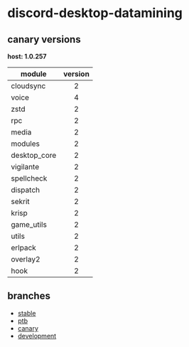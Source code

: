 # discord-desktop-datamining

## canary versions

**host: 1.0.257**

| module | version |
| ------ | :-----: |
| cloudsync | 2 |
| voice | 4 |
| zstd | 2 |
| rpc | 2 |
| media | 2 |
| modules | 2 |
| desktop_core | 2 |
| vigilante | 2 |
| spellcheck | 2 |
| dispatch | 2 |
| sekrit | 2 |
| krisp | 2 |
| game_utils | 2 |
| utils | 2 |
| erlpack | 2 |
| overlay2 | 2 |
| hook | 2 |

## branches

- [stable](https://github.com/OpenAsar/discord-desktop-datamining/tree/stable)
- [ptb](https://github.com/OpenAsar/discord-desktop-datamining/tree/ptb)
- [canary](https://github.com/OpenAsar/discord-desktop-datamining/tree/canary)
- [development](https://github.com/OpenAsar/discord-desktop-datamining/tree/development)